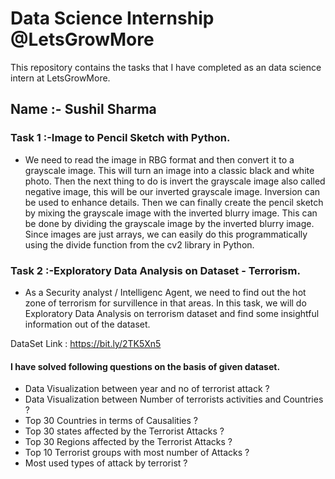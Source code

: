 # Data Science Internship @LetsGrowMore

This repository contains the tasks that I have completed as an data science intern at LetsGrowMore.

## Name :- Sushil Sharma 


### Task 1 :-Image to Pencil Sketch with Python.

* We need to read the image in RBG format and then convert it to a grayscale image. This will turn an image into a classic black and white photo. Then the next thing to do is invert the grayscale image also called negative image, this will be our inverted grayscale image. Inversion can be used to enhance details. Then we can finally create the pencil sketch by mixing the grayscale image with the inverted blurry image. This can be done by dividing the grayscale image by the inverted blurry image. Since images are just arrays, we can easily do this programmatically using the divide function from the cv2 library in Python.




### Task 2 :-Exploratory Data Analysis on Dataset - Terrorism.

* As a Security analyst / Intelligenc Agent, we need to find out the hot zone of terrorism for survillence in that areas. In this task, we will do Exploratory Data Analysis on terrorism dataset and find some insightful information out of the dataset.

DataSet Link : https://bit.ly/2TK5Xn5

#### I have solved following questions on the basis of given dataset.
* Data Visualization between year and no of terrorist attack ?
* Data Visualization between Number of terrorists activities and Countries ?
* Top 30 Countries in terms of Causalities ?
* Top 30 states affected by the Terrorist Attacks ?
* Top 30 Regions affected by the Terrorist Attacks ?
* Top 10 Terrorist groups with most number of Attacks ?
* Most used types of attack by terrorist ?
